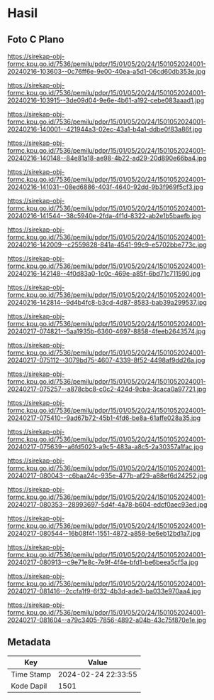 # Hasil

## Foto C Plano

https://sirekap-obj-formc.kpu.go.id/7536/pemilu/pdpr/15/01/05/20/24/1501052024001-20240216-103603--0c76ff6e-9e00-40ea-a5d1-06cd60db353e.jpg

https://sirekap-obj-formc.kpu.go.id/7536/pemilu/pdpr/15/01/05/20/24/1501052024001-20240216-103915--3de09d04-9e6e-4b61-a192-cebe083aaad1.jpg

https://sirekap-obj-formc.kpu.go.id/7536/pemilu/pdpr/15/01/05/20/24/1501052024001-20240216-140001--421944a3-02ec-43a1-b4a1-ddbe0f83a86f.jpg

https://sirekap-obj-formc.kpu.go.id/7536/pemilu/pdpr/15/01/05/20/24/1501052024001-20240216-140148--84e81a18-ae98-4b22-ad29-20d890e66ba4.jpg

https://sirekap-obj-formc.kpu.go.id/7536/pemilu/pdpr/15/01/05/20/24/1501052024001-20240216-141031--08ed6886-403f-4640-92dd-9b3f969f5cf3.jpg

https://sirekap-obj-formc.kpu.go.id/7536/pemilu/pdpr/15/01/05/20/24/1501052024001-20240216-141544--38c5940e-2fda-4f1d-8322-ab2e1b5baefb.jpg

https://sirekap-obj-formc.kpu.go.id/7536/pemilu/pdpr/15/01/05/20/24/1501052024001-20240216-142009--c2559828-841a-4541-99c9-e5702bbe773c.jpg

https://sirekap-obj-formc.kpu.go.id/7536/pemilu/pdpr/15/01/05/20/24/1501052024001-20240216-142148--4f0d83a0-1c0c-469e-a85f-6bd71c711590.jpg

https://sirekap-obj-formc.kpu.go.id/7536/pemilu/pdpr/15/01/05/20/24/1501052024001-20240216-142814--9d4b4fc8-b3cd-4d87-8583-bab39a299537.jpg

https://sirekap-obj-formc.kpu.go.id/7536/pemilu/pdpr/15/01/05/20/24/1501052024001-20240217-074821--5aa1935b-6360-4697-8858-4feeb2643574.jpg

https://sirekap-obj-formc.kpu.go.id/7536/pemilu/pdpr/15/01/05/20/24/1501052024001-20240217-075112--3079bd75-4607-4339-8f52-4498af9dd26a.jpg

https://sirekap-obj-formc.kpu.go.id/7536/pemilu/pdpr/15/01/05/20/24/1501052024001-20240217-075257--a878cbc8-c0c2-424d-9cba-3caca0a97721.jpg

https://sirekap-obj-formc.kpu.go.id/7536/pemilu/pdpr/15/01/05/20/24/1501052024001-20240217-075410--9ad67b72-45b1-4fd6-be8a-61affe028a35.jpg

https://sirekap-obj-formc.kpu.go.id/7536/pemilu/pdpr/15/01/05/20/24/1501052024001-20240217-075639--a6fd5023-a9c5-483a-a8c5-2a30357a1fac.jpg

https://sirekap-obj-formc.kpu.go.id/7536/pemilu/pdpr/15/01/05/20/24/1501052024001-20240217-080043--c6baa24c-935e-477b-af29-a88ef6d24252.jpg

https://sirekap-obj-formc.kpu.go.id/7536/pemilu/pdpr/15/01/05/20/24/1501052024001-20240217-080353--28993697-5d4f-4a78-b604-edcf0aec93ed.jpg

https://sirekap-obj-formc.kpu.go.id/7536/pemilu/pdpr/15/01/05/20/24/1501052024001-20240217-080544--16b08f4f-1551-4872-a858-be6eb12bd1a7.jpg

https://sirekap-obj-formc.kpu.go.id/7536/pemilu/pdpr/15/01/05/20/24/1501052024001-20240217-080913--c9e71e8c-7e9f-4f4e-bfd1-be6beea5cf5a.jpg

https://sirekap-obj-formc.kpu.go.id/7536/pemilu/pdpr/15/01/05/20/24/1501052024001-20240217-081416--2ccfa1f9-6f32-4b3d-ade3-ba033e970aa4.jpg

https://sirekap-obj-formc.kpu.go.id/7536/pemilu/pdpr/15/01/05/20/24/1501052024001-20240217-081604--a79c3405-7856-4892-a04b-43c75f870e1e.jpg


## Metadata

| Key        | Value               |
| ---------- | ------------------- |
| Time Stamp | 2024-02-24 22:33:55 |
| Kode Dapil | 1501                |



